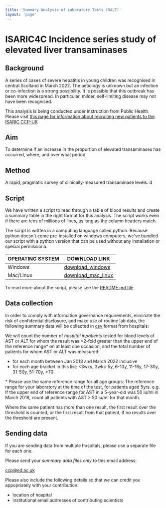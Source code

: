 ```yaml
---
title: 'Summary Analysis of Laboratory Tests (SALT)'
layout: 'page'
---
```


<!--
Contributors
Iain Jones

Clark Russel
Maaike Swets
Geert Groenveld
Calum Semple

Louisa Pollock
Kenneth Baillie

build:
pandoc index.md -o pdf
-->


# ISARIC4C Incidence series study of elevated liver transaminases

## Background 

A series of cases of severe hepatitis in young children was recognised in central Scotland in March 2022. The aetiology is unknown but an infection or co-infection is a strong possibility. It is possible that this outbreak has been more widespread. In particular, milder, self-limiting disease may not have been recognised. 

This analysis is being conducted under instruction from Public Health.
Please visit [this page for information about recruiting new patients to the ISARIC CCP-UK](https://isaric4c.net/hepatitis)


## Aim

To determine if an increase in the proportion of elevated transaminases has occurred, where, and over what period. 

## Method

A rapid, pragmatic survey of clinically-measured transaminase levels. 
d
## Script

We have written a script to read through a table of blood results and create a summary table in the right format for this analysis. The script works even if there are tens of millions of lines, as long as the column headers match. 

The script is written in a computing language called python. Because python doesn't come pre-installed on windows computers, we've bundled our script with a python version that can be used without any installation or special permissiona.

OPERATING SYSTEM | DOWNLOAD LINK
----- | ------
Windows | [download_windows](AST_ALT_counter_win.zip)
Mac/Linux | [download_mac_linux](AST_ALT_counter.zip)

To read more about the script, please see the [README.md file](code/README)

## Data collection

In order to comply with information governance requirements, eliminate the risk of confidential disclosure, and make use of routine lab data, the following summary data will be collected in [csv](template.csv) format from hospitals:

We will count the number of *hospital inpatients* tested for blood levels of AST or ALT for whom the result was >2-fold greater than the upper end of the reference range\* on at least one occasion, and the total number of patients for whom AST or ALT was measured:

- for each month between Jan 2018 and March 2022 inclusive
- for each age bracket in this list: <3wks, 3wks-5y, 6-10y, 11-16y, 17-30y, 31-50y, 51-70y, >70

\* Please use the same reference range for all age groups: The reference range for your laboratory at the time of the test, for patients aged 5yrs. e.g. If the upper end of reference range for AST in a 5-year-old was 50 iu/ml in March 2018, count all patients with AST > 50 iu/ml for that month.

Where the same patient has more than one result, the first result over the threshold is counted, or the first result from that patient, if no results over the threshold are present.


## Sending data

If you are sending data from multiple hospitals, please use a separate file for each one.

Please send your *summary data files only* to this email address: 

ccp@ed.ac.uk

Please also include the following details so that we can credit you appopriately with your contribution:

- location of hospital
- institutional email addresses of contributing scientists
























